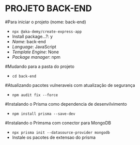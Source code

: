 PROJETO BACK-END
========================

#Para iniciar o projeto (nome: back-end)
* `npx @aka-demy/create-express-app`
* Install package...?: y
* _Name_: back-end
* _Language_: JavaScript
* _Template Engine_: None
* _Package manager_: npm

#Mudando para a pasta do projeto
* `cd back-end`

#Atualizando pacotes vulneraveis com  atualização de segurança
* `npm audit fix --force`

#Instalando o  Prisma como dependencia de desenvilvimento
* `npm install prisma --save-dev`

#Instalando o Primsma com conector para MongoDB
* `npx prisma init --datasource-provider mongodb`
* Instale os pacotes de extensao do prisma